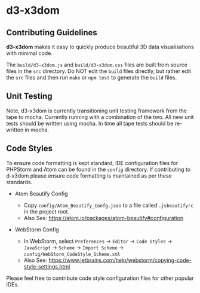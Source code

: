 # d3-x3dom
## Contributing Guidelines

**d3-x3dom** makes it easy to quickly produce beautiful 3D data visualisations with minimal code.

The `build/d3-x3dom.js` and `build/d3-x3dom.css` files are built from source files in the `src` directory.
Do NOT edit the `build` files directly, but rather edit the `src` files and then run `make` or `npm test` to generate the `build` files.

## Unit Testing
Note, d3-x3dom is currently transitioning unit testing framework from the tape to mocha. Currently running with a combination of the two. All new unit tests should be written using mocha. In time all tape tests should be re-written in mocha.

## Code Styles

To ensure code formatting is kept standard, IDE configuration files for PHPStorm and Atom can be found in the `config` directory. 
If contributing to d-x3dom please ensure code formatting is maintained as per these standards.

* Atom Beautify Config
  * Copy `config/Atom_Beautify_Confg.json` to a file called `.jsbeautifyrc` in the project root.
  * Also See: https://atom.io/packages/atom-beautify#configuration

* WebStorm Config
  * In WebStorm, select `Preferences` -> `Editor` -> `Code Styles` -> `JavaScript` -> `Scheme` -> `Import Scheme` -> `config/WebStorm_CodeStyle_Scheme.xml`
  * Also See: https://www.jetbrains.com/help/webstorm/copying-code-style-settings.html

Please feel free to contribute code style configuration files for other popular IDEs.

